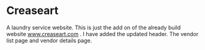 # Creaseart
A laundry service website.
This is just the add on of the already build website www.creaseart.com .
I have added the updated header.
The vendor list page and vendor details page.
